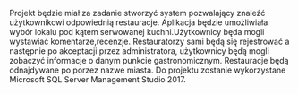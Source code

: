 Projekt będzie miał za zadanie stworzyć system pozwalający znaleźć użytkownikowi odpowiednią restauracje. Aplikacja będzie umożliwiała wybór lokalu pod kątem serwowanej kuchni.Użytkownicy będa mogli wystawiać komentarze,recenzje. Restauratorzy sami będą się rejestrować a następnie po akceptacji przez administratora, użytkownicy będą mogli zobaczyć informacje o danym punkcie gastronomicznym. Restauracje będą odnajdywane po porzez nazwe miasta. Do projektu zostanie wykorzystane Microsoft SQL Server Management Studio 2017.
